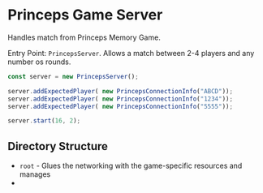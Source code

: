 # Princeps Game Server

Handles match from Princeps Memory Game.

Entry Point: `PrincepsServer`. Allows a match between 2-4 players and any number os rounds.

```js
const server = new PrincepsServer();

server.addExpectedPlayer( new PrincepsConnectionInfo("ABCD"));
server.addExpectedPlayer( new PrincepsConnectionInfo("1234"));
server.addExpectedPlayer( new PrincepsConnectionInfo("5555"));

server.start(16, 2);
```

## Directory Structure

- `root` - Glues the networking with the game-specific resources and manages
- 
